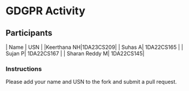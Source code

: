 # GDGPR Activity

## Participants

| Name   | USN        |
|Keerthana NH|1DA23CS209|
| Suhas A| 1DA22CS165 |
| Sujan P| 1DA22CS167 |
| Sharan Reddy M| 1DA22CS145|

### Instructions
Please add your name and USN to the fork and submit a pull request.

